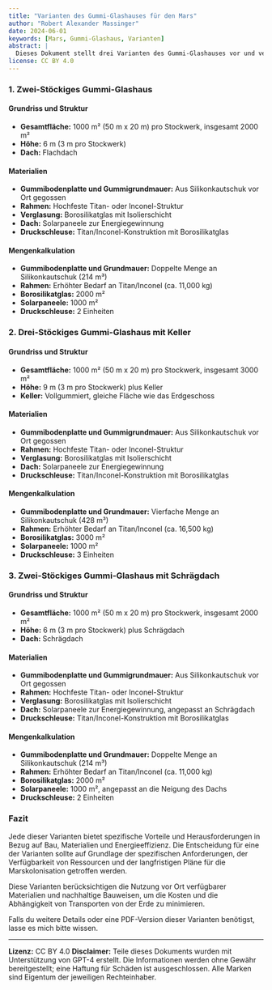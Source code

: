 ```yaml
---
title: "Varianten des Gummi-Glashauses für den Mars"
author: "Robert Alexander Massinger"
date: 2024-06-01
keywords: [Mars, Gummi-Glashaus, Varianten]
abstract: |
  Dieses Dokument stellt drei Varianten des Gummi-Glashauses vor und vergleicht Materialbedarf sowie bauliche Besonderheiten. Ziel ist die Auswahl einer optimalen Bauweise für nachhaltige Marskolonien.
license: CC BY 4.0
---
```

### 1. Zwei-Stöckiges Gummi-Glashaus

#### Grundriss und Struktur
- **Gesamtfläche:** 1000 m² (50 m x 20 m) pro Stockwerk, insgesamt 2000 m²
- **Höhe:** 6 m (3 m pro Stockwerk)
- **Dach:** Flachdach

#### Materialien
- **Gummibodenplatte und Gummigrundmauer:** Aus Silikonkautschuk vor Ort gegossen
- **Rahmen:** Hochfeste Titan- oder Inconel-Struktur
- **Verglasung:** Borosilikatglas mit Isolierschicht
- **Dach:** Solarpaneele zur Energiegewinnung
- **Druckschleuse:** Titan/Inconel-Konstruktion mit Borosilikatglas

#### Mengenkalkulation
- **Gummibodenplatte und Grundmauer:** Doppelte Menge an Silikonkautschuk (214 m³)
- **Rahmen:** Erhöhter Bedarf an Titan/Inconel (ca. 11,000 kg)
- **Borosilikatglas:** 2000 m²
- **Solarpaneele:** 1000 m²
- **Druckschleuse:** 2 Einheiten

### 2. Drei-Stöckiges Gummi-Glashaus mit Keller

#### Grundriss und Struktur
- **Gesamtfläche:** 1000 m² (50 m x 20 m) pro Stockwerk, insgesamt 3000 m²
- **Höhe:** 9 m (3 m pro Stockwerk) plus Keller
- **Keller:** Vollgummiert, gleiche Fläche wie das Erdgeschoss

#### Materialien
- **Gummibodenplatte und Gummigrundmauer:** Aus Silikonkautschuk vor Ort gegossen
- **Rahmen:** Hochfeste Titan- oder Inconel-Struktur
- **Verglasung:** Borosilikatglas mit Isolierschicht
- **Dach:** Solarpaneele zur Energiegewinnung
- **Druckschleuse:** Titan/Inconel-Konstruktion mit Borosilikatglas

#### Mengenkalkulation
- **Gummibodenplatte und Grundmauer:** Vierfache Menge an Silikonkautschuk (428 m³)
- **Rahmen:** Erhöhter Bedarf an Titan/Inconel (ca. 16,500 kg)
- **Borosilikatglas:** 3000 m²
- **Solarpaneele:** 1000 m²
- **Druckschleuse:** 3 Einheiten

### 3. Zwei-Stöckiges Gummi-Glashaus mit Schrägdach

#### Grundriss und Struktur
- **Gesamtfläche:** 1000 m² (50 m x 20 m) pro Stockwerk, insgesamt 2000 m²
- **Höhe:** 6 m (3 m pro Stockwerk) plus Schrägdach
- **Dach:** Schrägdach

#### Materialien
- **Gummibodenplatte und Gummigrundmauer:** Aus Silikonkautschuk vor Ort gegossen
- **Rahmen:** Hochfeste Titan- oder Inconel-Struktur
- **Verglasung:** Borosilikatglas mit Isolierschicht
- **Dach:** Solarpaneele zur Energiegewinnung, angepasst an Schrägdach
- **Druckschleuse:** Titan/Inconel-Konstruktion mit Borosilikatglas

#### Mengenkalkulation
- **Gummibodenplatte und Grundmauer:** Doppelte Menge an Silikonkautschuk (214 m³)
- **Rahmen:** Erhöhter Bedarf an Titan/Inconel (ca. 11,000 kg)
- **Borosilikatglas:** 2000 m²
- **Solarpaneele:** 1000 m², angepasst an die Neigung des Dachs
- **Druckschleuse:** 2 Einheiten

### Fazit

Jede dieser Varianten bietet spezifische Vorteile und Herausforderungen in Bezug auf Bau, Materialien und Energieeffizienz. Die Entscheidung für eine der Varianten sollte auf Grundlage der spezifischen Anforderungen, der Verfügbarkeit von Ressourcen und der langfristigen Pläne für die Marskolonisation getroffen werden.

Diese Varianten berücksichtigen die Nutzung vor Ort verfügbarer Materialien und nachhaltige Bauweisen, um die Kosten und die Abhängigkeit von Transporten von der Erde zu minimieren. 

Falls du weitere Details oder eine PDF-Version dieser Varianten benötigst, lasse es mich bitte wissen.

---
**Lizenz:** CC BY 4.0
**Disclaimer:** Teile dieses Dokuments wurden mit Unterstützung von GPT-4 erstellt. Die Informationen werden ohne Gewähr bereitgestellt; eine Haftung für Schäden ist ausgeschlossen. Alle Marken sind Eigentum der jeweiligen Rechteinhaber.
